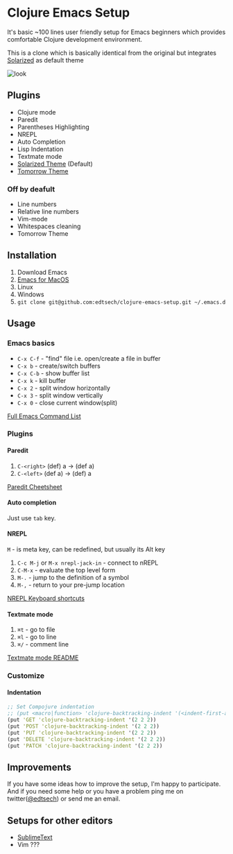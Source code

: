 # Clojure Emacs Setup

It's basic ~100 lines user friendly setup for Emacs beginners which provides comfortable Clojure development environment. 

This is a clone which is basically identical from the original but integrates [Solarized](https://github.com/sellout/emacs-color-theme-solarized) as default theme

![look](https://dl.dropboxusercontent.com/u/2428018/Screenshots/1b.png)

## Plugins

* Clojure mode
* Paredit
* Parentheses Highlighting
* NREPL
* Auto Completion
* Lisp Indentation
* Textmate mode
* [Solarized Theme](https://github.com/sellout/emacs-color-theme-solarized) (Default)
* [Tomorrow Theme](https://github.com/chriskempson/tomorrow-theme)

### Off by deafult

* Line numbers
* Relative line numbers
* Vim-mode
* Whitespaces cleaning
* Tomorrow Theme

## Installation

1. Download Emacs
  1. [Emacs for MacOS](http://emacsformacosx.com/)
  2. Linux
  3. Windows
2. `git clone git@github.com:edtsech/clojure-emacs-setup.git ~/.emacs.d`

## Usage

### Emacs basics

* `C-x C-f` - "find" file i.e. open/create a file in buffer
* `C-x b`   - create/switch buffers
* `C-x C-b` - show buffer list
* `C-x k`   - kill buffer
* `C-x 2`   - split window horizontally
* `C-x 3`   - split window vertically
* `C-x 0`   - close current window(split)

[Full Emacs Command List](http://cse.unl.edu/~choueiry/S08-476-876/Documents/emacs_ref.html)

### Plugins

#### Paredit

1. `C-<right>` (def) a -> (def a)
2. `C-<left>`  (def a) -> (def) a

[Paredit Cheetsheet](http://www.emacswiki.org/emacs/PareditCheatsheet)

#### Auto completion

Just use `tab` key.

#### NREPL

`M` - is meta key, can be redefined, but usually its Alt key 

1. `C-c M-j` or `M-x nrepl-jack-in` - connect to nREPL
2. `C-M-x` - evaluate the top level form
3. `M-.` - jump to the definition of a symbol
4. `M-,` - return to your pre-jump location

[NREPL Keyboard shortcuts](https://github.com/kingtim/nrepl.el#keyboard-shortcuts)

#### Textmate mode

1. `⌘t` - go to file
2. `⌘l` - go to line
3. `⌘/` - comment line

[Textmate mode README](https://github.com/defunkt/textmate.el/blob/master/README.markdown)

### Customize

#### Indentation

``` clj
;; Set Compojure indentation
;; (put <macro|function> 'clojure-backtracking-indent '(<indent-first-arg> <indent-second-arg> ...)
(put 'GET 'clojure-backtracking-indent '(2 2 2))
(put 'POST 'clojure-backtracking-indent '(2 2 2))
(put 'PUT 'clojure-backtracking-indent '(2 2 2))
(put 'DELETE 'clojure-backtracking-indent '(2 2 2))
(put 'PATCH 'clojure-backtracking-indent '(2 2 2))
```

## Improvements

If you have some ideas how to improve the setup, I'm happy to participate.
And if you need some help or you have a problem ping me on twitter([@edtsech](https://twitter.com/edtsech)) 
or send me an email.

## Setups for other editors

* [SublimeText](http://www.youtube.com/watch?v=wBl0rYXQdGg)
* Vim ???
